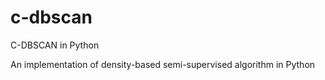 # c-dbscan
C-DBSCAN in Python

An implementation of density-based semi-supervised algorithm in Python
